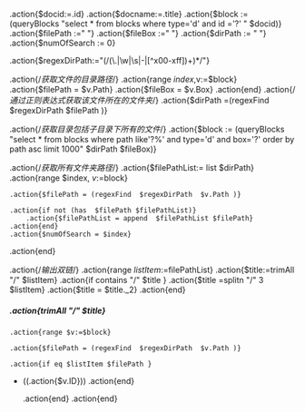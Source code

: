 .action{$docid:=.id}
.action{$docname:=.title}
.action{$block := (queryBlocks "select * from blocks where type='d' and id ='?' "  $docid)}
.action{$filePath :=" "}
.action{$fileBox :=" "}
.action{$dirPath := " "}
.action{$numOfSearch := 0}

.action{$regexDirPath:="(/(\\.|\\w|\\s|-|[^x00-xff])+)*/"}

.action{/*获取文件的目录路径*/}
	.action{range $index,$v:=$block}
		.action{$filePath = $v.Path}
		.action{$fileBox =  $v.Box}
	.action{end}
	.action{/*通过正则表达式获取该文件所在的文件夹*/}
	.action{$dirPath =(regexFind  $regexDirPath  $filePath )}
	
.action{/*获取目录包括子目录下所有的文件*/}
	.action{$block := (queryBlocks "select * from blocks where path like'?%' and type='d' and box='?' order by path asc limit 1000"  $dirPath $fileBox)}
	

.action{/*获取所有文件夹路径*/}
.action{$filePathList:= list $dirPath}
.action{range $index, $v:=$block}
	

	.action{$filePath = (regexFind  $regexDirPath  $v.Path )}
	
	.action{if not (has  $filePath $filePathList)}
		.action{$filePathList = append  $filePathList $filePath}
	.action{end}	
	.action{$numOfSearch = $index}
.action{end}

.action{/*输出双链*/}
.action{range $listItem:=$filePathList}
.action{$title:=trimAll "/" $listItem}
.action{if contains "/" $title }
.action{$title =splitn "/" 3 $listItem}
.action{$title = $title._2}
.action{end}

##### .action{trimAll "/" $title}
	.action{range $v:=$block}
	
	.action{$filePath = (regexFind  $regexDirPath  $v.Path )}
	
	.action{if eq $listItem $filePath }
- ((.action{$v.ID}))
	.action{end}
	
	.action{end}
	.action{end}

